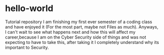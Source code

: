 # hello-world
Tutorial repository
I am finishing my first ever semester of a coding class and have enjoyed it (For the most part, maybe not Files as much). Anyways, I can't wait to see what happens next and how this will affect my career,because I am on the Cyber Security side of things and was not expecting to have to take this, after taking it I completely understand why its important to Security.
